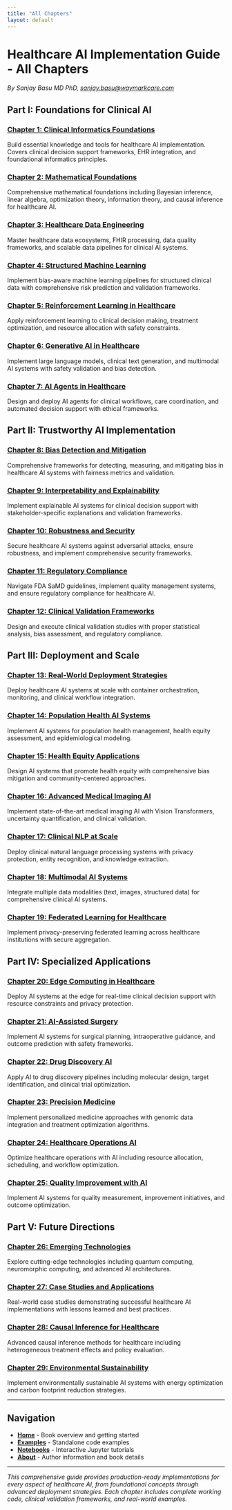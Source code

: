```yaml
---
title: "All Chapters"
layout: default
---
```


# Healthcare AI Implementation Guide - All Chapters

*By Sanjay Basu MD PhD, sanjay.basu@waymarkcare.com*

## Part I: Foundations for Clinical AI

### [Chapter 1: Clinical Informatics Foundations](chapters/01-clinical-informatics-optimized/)
Build essential knowledge and tools for healthcare AI implementation. Covers clinical decision support frameworks, EHR integration, and foundational informatics principles.

### [Chapter 2: Mathematical Foundations](chapters/02-mathematical-foundations-optimized/)
Comprehensive mathematical foundations including Bayesian inference, linear algebra, optimization theory, information theory, and causal inference for healthcare AI.

### [Chapter 3: Healthcare Data Engineering](chapters/03-healthcare-data-engineering-optimized/)
Master healthcare data ecosystems, FHIR processing, data quality frameworks, and scalable data pipelines for clinical AI systems.

### [Chapter 4: Structured Machine Learning](chapters/04-structured-ml-clinical-optimized/)
Implement bias-aware machine learning pipelines for structured clinical data with comprehensive risk prediction and validation frameworks.

### [Chapter 5: Reinforcement Learning in Healthcare](chapters/05-reinforcement-learning-healthcare-optimized/)
Apply reinforcement learning to clinical decision making, treatment optimization, and resource allocation with safety constraints.

### [Chapter 6: Generative AI in Healthcare](chapters/06-generative-ai-healthcare-optimized/)
Implement large language models, clinical text generation, and multimodal AI systems with safety validation and bias detection.

### [Chapter 7: AI Agents in Healthcare](chapters/07-ai-agents-healthcare-optimized/)
Design and deploy AI agents for clinical workflows, care coordination, and automated decision support with ethical frameworks.

## Part II: Trustworthy AI Implementation

### [Chapter 8: Bias Detection and Mitigation](chapters/08-bias-detection-mitigation-optimized/)
Comprehensive frameworks for detecting, measuring, and mitigating bias in healthcare AI systems with fairness metrics and validation.

### [Chapter 9: Interpretability and Explainability](chapters/09-interpretability-explainability-optimized/)
Implement explainable AI systems for clinical decision support with stakeholder-specific explanations and validation frameworks.

### [Chapter 10: Robustness and Security](chapters/10-robustness-security-optimized/)
Secure healthcare AI systems against adversarial attacks, ensure robustness, and implement comprehensive security frameworks.

### [Chapter 11: Regulatory Compliance](chapters/11-regulatory-compliance-optimized/)
Navigate FDA SaMD guidelines, implement quality management systems, and ensure regulatory compliance for healthcare AI.

### [Chapter 12: Clinical Validation Frameworks](chapters/12-clinical-validation-frameworks-optimized/)
Design and execute clinical validation studies with proper statistical analysis, bias assessment, and regulatory compliance.

## Part III: Deployment and Scale

### [Chapter 13: Real-World Deployment Strategies](chapters/13-real-world-deployment-strategies-optimized/)
Deploy healthcare AI systems at scale with container orchestration, monitoring, and clinical workflow integration.

### [Chapter 14: Population Health AI Systems](chapters/14-population-health-ai-systems-optimized/)
Implement AI systems for population health management, health equity assessment, and epidemiological modeling.

### [Chapter 15: Health Equity Applications](chapters/15-health-equity-applications-optimized/)
Design AI systems that promote health equity with comprehensive bias mitigation and community-centered approaches.

### [Chapter 16: Advanced Medical Imaging AI](chapters/16-advanced-medical-imaging-ai-optimized/)
Implement state-of-the-art medical imaging AI with Vision Transformers, uncertainty quantification, and clinical validation.

### [Chapter 17: Clinical NLP at Scale](chapters/17-clinical-nlp-at-scale-optimized/)
Deploy clinical natural language processing systems with privacy protection, entity recognition, and knowledge extraction.

### [Chapter 18: Multimodal AI Systems](chapters/18-multimodal-ai-systems-optimized/)
Integrate multiple data modalities (text, images, structured data) for comprehensive clinical AI systems.

### [Chapter 19: Federated Learning for Healthcare](chapters/19-federated-learning-healthcare-optimized/)
Implement privacy-preserving federated learning across healthcare institutions with secure aggregation.

## Part IV: Specialized Applications

### [Chapter 20: Edge Computing in Healthcare](chapters/20-edge-computing-healthcare-optimized/)
Deploy AI systems at the edge for real-time clinical decision support with resource constraints and privacy protection.

### [Chapter 21: AI-Assisted Surgery](chapters/21-ai-assisted-surgery-optimized/)
Implement AI systems for surgical planning, intraoperative guidance, and outcome prediction with safety frameworks.

### [Chapter 22: Drug Discovery AI](chapters/22-drug-discovery-ai-optimized/)
Apply AI to drug discovery pipelines including molecular design, target identification, and clinical trial optimization.

### [Chapter 23: Precision Medicine](chapters/23-precision-medicine-optimized/)
Implement personalized medicine approaches with genomic data integration and treatment optimization algorithms.

### [Chapter 24: Healthcare Operations AI](chapters/24-healthcare-operations-ai-optimized/)
Optimize healthcare operations with AI including resource allocation, scheduling, and workflow optimization.

### [Chapter 25: Quality Improvement with AI](chapters/25-quality-improvement-ai-optimized/)
Implement AI systems for quality measurement, improvement initiatives, and outcome optimization.

## Part V: Future Directions

### [Chapter 26: Emerging Technologies](chapters/26-emerging-technologies-optimized/)
Explore cutting-edge technologies including quantum computing, neuromorphic computing, and advanced AI architectures.

### [Chapter 27: Case Studies and Applications](chapters/27-case-studies-applications-optimized/)
Real-world case studies demonstrating successful healthcare AI implementations with lessons learned and best practices.

### [Chapter 28: Causal Inference for Healthcare](chapters/28-causal-inference-optimized/)
Advanced causal inference methods for healthcare including heterogeneous treatment effects and policy evaluation.

### [Chapter 29: Environmental Sustainability](chapters/29-environmental-sustainability-optimized/)
Implement environmentally sustainable AI systems with energy optimization and carbon footprint reduction strategies.

---

## Navigation

- **[Home](/)** - Book overview and getting started
- **[Examples](/examples/)** - Standalone code examples
- **[Notebooks](/notebooks/)** - Interactive Jupyter tutorials
- **[About](/about/)** - Author information and book details

---

*This comprehensive guide provides production-ready implementations for every aspect of healthcare AI, from foundational concepts through advanced deployment strategies. Each chapter includes complete working code, clinical validation frameworks, and real-world examples.*

